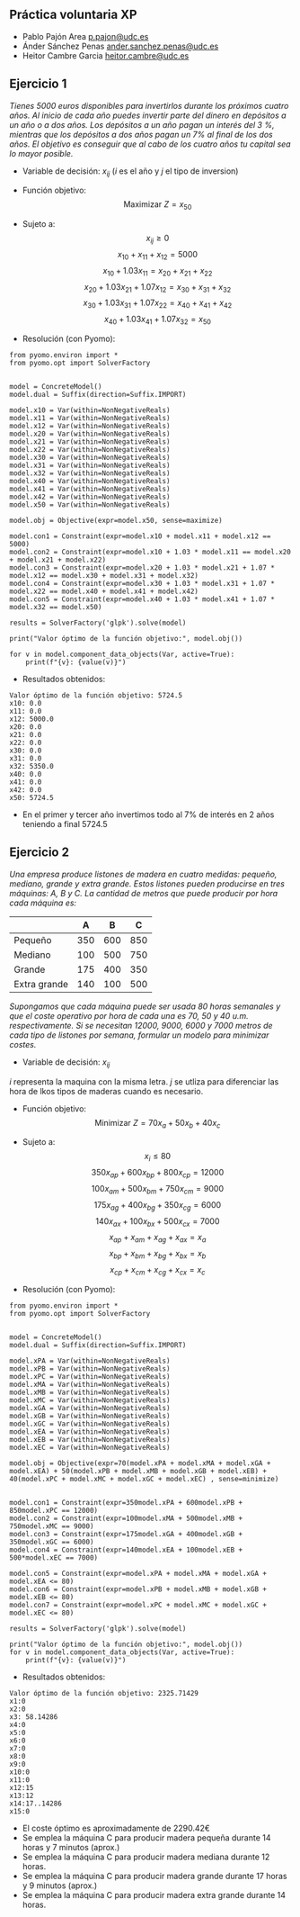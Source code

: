 ## Práctica voluntaria XP

+ Pablo Pajón Area
p.pajon@udc.es
+ Ánder Sánchez Penas
ander.sanchez.penas@udc.es
+ Heitor Cambre Garcia
heitor.cambre@udc.es

## Ejercicio 1
*Tienes 5000 euros disponibles para invertirlos durante los próximos cuatro años.
Al inicio de cada año puedes invertir parte del dinero en depósitos a un año o a dos
años. Los depósitos a un año pagan un interés del 3 %, mientras que los depósitos a
dos años pagan un 7% al final de los dos años. El objetivo es conseguir que al cabo de
los cuatro años tu capital sea lo mayor posible.*
+ Variable de decisión:
$x_{ij}$ ($i$ es el año y $j$ el tipo de inversion)

+ Función objetivo:
$$\text{Maximizar } Z = x_{50}$$
+ Sujeto a:
$$x_{ij} \geq 0$$ $$x_{10} + x_{11} + x_{12} = 5000$$
$$x_{10} + 1.03x_{11} = x_{20} + x_{21} + x_{22}$$
$$x_{20} + 1.03x_{21} + 1.07x_{12} = x_{30} + x_{31} + x_{32}$$
$$x_{30} + 1.03x_{31} + 1.07x_{22} = x_{40} + x_{41} + x_{42}$$
$$x_{40} + 1.03x_{41} + 1.07x_{32} = x_{50}$$

+ Resolución (con Pyomo):
```
from pyomo.environ import *
from pyomo.opt import SolverFactory


model = ConcreteModel()
model.dual = Suffix(direction=Suffix.IMPORT)

model.x10 = Var(within=NonNegativeReals)
model.x11 = Var(within=NonNegativeReals)
model.x12 = Var(within=NonNegativeReals)
model.x20 = Var(within=NonNegativeReals)
model.x21 = Var(within=NonNegativeReals)
model.x22 = Var(within=NonNegativeReals)
model.x30 = Var(within=NonNegativeReals)
model.x31 = Var(within=NonNegativeReals)
model.x32 = Var(within=NonNegativeReals)
model.x40 = Var(within=NonNegativeReals)
model.x41 = Var(within=NonNegativeReals)
model.x42 = Var(within=NonNegativeReals)
model.x50 = Var(within=NonNegativeReals)

model.obj = Objective(expr=model.x50, sense=maximize)

model.con1 = Constraint(expr=model.x10 + model.x11 + model.x12 == 5000)
model.con2 = Constraint(expr=model.x10 + 1.03 * model.x11 == model.x20 + model.x21 + model.x22)
model.con3 = Constraint(expr=model.x20 + 1.03 * model.x21 + 1.07 * model.x12 == model.x30 + model.x31 + model.x32)
model.con4 = Constraint(expr=model.x30 + 1.03 * model.x31 + 1.07 * model.x22 == model.x40 + model.x41 + model.x42)
model.con5 = Constraint(expr=model.x40 + 1.03 * model.x41 + 1.07 * model.x32 == model.x50)

results = SolverFactory('glpk').solve(model)

print("Valor óptimo de la función objetivo:", model.obj())

for v in model.component_data_objects(Var, active=True):
    print(f"{v}: {value(v)}")
```

+ Resultados obtenidos:
```
Valor óptimo de la función objetivo: 5724.5
x10: 0.0
x11: 0.0
x12: 5000.0
x20: 0.0
x21: 0.0
x22: 0.0
x30: 0.0
x31: 0.0
x32: 5350.0
x40: 0.0
x41: 0.0
x42: 0.0
x50: 5724.5 
```
+ En el primer y tercer año invertimos todo al 7% de interés en 2 años teniendo a final 5724.5 

## Ejercicio 2
*Una empresa produce listones de madera en cuatro medidas: pequeño, mediano,
grande y extra grande. Estos listones pueden producirse en tres máquinas: A, B y C. La
cantidad de metros que puede producir por hora cada máquina es:*

|    | A | B | C |
|----|----|----|----|
| Pequeño | 350 | 600 | 850 |
| Mediano | 100 | 500 | 750 |
| Grande | 175 | 400 | 350 |
| Extra grande | 140 | 100 | 500 |

*Supongamos que cada máquina puede ser usada 80 horas semanales y que el coste
operativo por hora de cada una es 70, 50 y 40 u.m. respectivamente. Si se
necesitan 12000, 9000, 6000 y 7000 metros de cada tipo de listones por semana,
formular un modelo para minimizar costes.*

+ Variable de decisión:
$x_{ij}$

$i$ representa la maquina con la misma letra.
$j$ se utliza para diferenciar las hora de lkos tipos de maderas cuando es necesario.

+ Función objetivo:
$$\text{Minimizar } Z =70x_{a} + 50x_{b} + 40x_{c}$$

+ Sujeto a:
$$x_{i} \leq 80$$
$$350x_{ap} + 600x_{bp} + 800x_{cp} = 12000$$
$$100x_{am} + 500x_{bm} + 750x_{cm} = 9000$$
$$175x_{ag} + 400x_{bg} + 350x_{cg} = 6000$$
$$140x_{ax} + 100x_{bx} + 500x_{cx} = 7000$$
$$x_{ap} + x_{am} + x_{ag} + x_{ax} = x_{a}$$
$$x_{bp} + x_{bm} + x_{bg} + x_{bx} = x_{b}$$
$$x_{cp} + x_{cm} + x_{cg} + x_{cx} = x_{c}$$

+ Resolución (con Pyomo):
```
from pyomo.environ import *
from pyomo.opt import SolverFactory


model = ConcreteModel()
model.dual = Suffix(direction=Suffix.IMPORT)

model.xPA = Var(within=NonNegativeReals)
model.xPB = Var(within=NonNegativeReals)
model.xPC = Var(within=NonNegativeReals)
model.xMA = Var(within=NonNegativeReals)
model.xMB = Var(within=NonNegativeReals)
model.xMC = Var(within=NonNegativeReals)
model.xGA = Var(within=NonNegativeReals)
model.xGB = Var(within=NonNegativeReals)
model.xGC = Var(within=NonNegativeReals)
model.xEA = Var(within=NonNegativeReals)
model.xEB = Var(within=NonNegativeReals)
model.xEC = Var(within=NonNegativeReals)

model.obj = Objective(expr=70(model.xPA + model.xMA + model.xGA + model.xEA) + 50(model.xPB + model.xMB + model.xGB + model.xEB) + 40(model.xPC + model.xMC + model.xGC + model.xEC) , sense=minimize)


model.con1 = Constraint(expr=350model.xPA + 600model.xPB + 850model.xPC == 12000)
model.con2 = Constraint(expr=100model.xMA + 500model.xMB + 750model.xMC == 9000)
model.con3 = Constraint(expr=175model.xGA + 400model.xGB + 350model.xGC == 6000)
model.con4 = Constraint(expr=140model.xEA + 100model.xEB + 500*model.xEC == 7000)

model.con5 = Constraint(expr=model.xPA + model.xMA + model.xGA + model.xEA <= 80)
model.con6 = Constraint(expr=model.xPB + model.xMB + model.xGB + model.xEB <= 80)
model.con7 = Constraint(expr=model.xPC + model.xMC + model.xGC + model.xEC <= 80)

results = SolverFactory('glpk').solve(model)

print("Valor óptimo de la función objetivo:", model.obj())
for v in model.component_data_objects(Var, active=True):
    print(f"{v}: {value(v)}")
```

+ Resultados obtenidos:
```
Valor óptimo de la función objetivo: 2325.71429
x1:0
x2:0
x3: 58.14286
x4:0
x5:0
x6:0
x7:0
x8:0
x9:0
x10:0
x11:0
x12:15
x13:12
x14:17..14286
x15:0
```
+ El coste óptimo es aproximadamente de 2290.42€
+ Se emplea la máquina C para producir madera pequeña durante 14 horas y 7 minutos (aprox.)
+ Se emplea la máquina C para producir madera mediana durante 12 horas.
+ Se emplea la máquina C para producir madera grande durante 17 horas y 9 minutos (aprox.)
+ Se emplea la máquina C para producir madera extra grande durante 14 horas.
